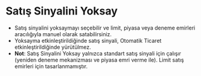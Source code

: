 # **Satış Sinyalini Yoksay**

- Satış sinyalini yoksaymayı seçebilir ve limit, piyasa veya deneme emirleri aracılığıyla manuel olarak satabilirsiniz.
- Yoksayma etkinleştirildiğinde satış sinyali, Otomatik Ticaret etkinleştirildiğinde yürütülmez.
- **Not**: Satış Sinyalini Yoksay yalnızca standart satış sinyali için çalışır (yeniden deneme mekanizması ve piyasa emri verme ile). Limit satış emirleri için tasarlanmamıştır.